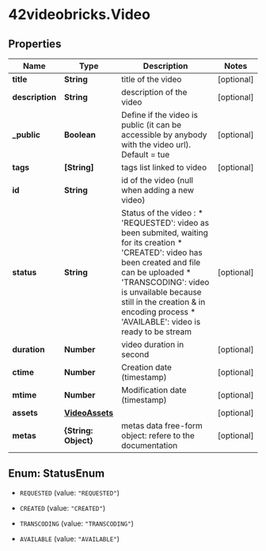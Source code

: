 # 42videobricks.Video

## Properties

Name | Type | Description | Notes
------------ | ------------- | ------------- | -------------
**title** | **String** | title of the video | [optional] 
**description** | **String** | description of the video | [optional] 
**_public** | **Boolean** | Define if the video is public (it can be accessible by anybody with the video url). Default &#x3D; tue | [optional] 
**tags** | **[String]** | tags list linked to video | [optional] 
**id** | **String** | id of the video (null when adding a new video) | 
**status** | **String** | Status of the video : * &#39;REQUESTED&#39;: video as been submited, waiting for its creation * &#39;CREATED&#39;: video has been created and file can be uploaded          * &#39;TRANSCODING&#39;: video is unvailable because still in the creation  &amp; in encoding process * &#39;AVAILABLE&#39;: video is ready to be stream | [optional] 
**duration** | **Number** | video duration in second | [optional] 
**ctime** | **Number** | Creation date (timestamp) | [optional] 
**mtime** | **Number** | Modification date (timestamp) | [optional] 
**assets** | [**VideoAssets**](VideoAssets.md) |  | [optional] 
**metas** | **{String: Object}** | metas data  free-form object: refere to the documentation | [optional] 



## Enum: StatusEnum


* `REQUESTED` (value: `"REQUESTED"`)

* `CREATED` (value: `"CREATED"`)

* `TRANSCODING` (value: `"TRANSCODING"`)

* `AVAILABLE` (value: `"AVAILABLE"`)




